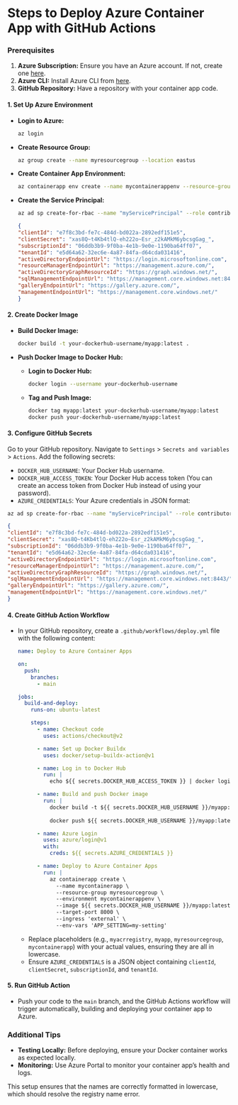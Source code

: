 # Steps to Deploy Azure Container App with GitHub Actions

### Prerequisites

1. **Azure Subscription:** Ensure you have an Azure account. If not, create one [here](https://azure.microsoft.com/free/).
2. **Azure CLI:** Install Azure CLI from [here](https://docs.microsoft.com/en-us/cli/azure/install-azure-cli).
3. **GitHub Repository:** Have a repository with your container app code.


#### 1. **Set Up Azure Environment**
- **Login to Azure:**
    ```sh
    az login
    ```

- **Create Resource Group:**
    ```sh
    az group create --name myresourcegroup --location eastus
    ```

- **Create Container App Environment:**
    ```sh
    az containerapp env create --name mycontainerappenv --resource-group myresourcegroup --location eastus
    ```
- **Create the Service Principal:**
    ```sh
    az ad sp create-for-rbac --name "myServicePrincipal" --role contributor --scopes /subscriptions/{subscription-id} --sdk-auth
    ```

    ```json
    {
    "clientId": "e7f8c3bd-fe7c-484d-bd022a-2892edf151e5",
    "clientSecret": "xas8Q~t4Kb4tlQ-eh222o~Esr_z2kAMkM6ybcsgGag_",
    "subscriptionId": "06ddb3b9-9f0ba-4e1b-9e0e-1190ba64ff07",
    "tenantId": "e5d64a62-32ec6e-4a87-84fa-d64cda031416",
    "activeDirectoryEndpointUrl": "https://login.microsoftonline.com",
    "resourceManagerEndpointUrl": "https://management.azure.com/",
    "activeDirectoryGraphResourceId": "https://graph.windows.net/",
    "sqlManagementEndpointUrl": "https://management.core.windows.net:8443/",
    "galleryEndpointUrl": "https://gallery.azure.com/",
    "managementEndpointUrl": "https://management.core.windows.net/"
    }
    ```

#### 2. **Create Docker Image**

- **Build Docker Image:**
    ```sh
    docker build -t your-dockerhub-username/myapp:latest .
    ```

- **Push Docker Image to Docker Hub:**
    - **Login to Docker Hub:**
        ```sh
        docker login --username your-dockerhub-username
        ```

    - **Tag and Push Image:**
        ```sh
        docker tag myapp:latest your-dockerhub-username/myapp:latest
        docker push your-dockerhub-username/myapp:latest
        ```

#### 3. **Configure GitHub Secrets**

Go to your GitHub repository.
Navigate to `Settings` > `Secrets and variables` > `Actions`.
Add the following secrets:

- `DOCKER_HUB_USERNAME`: Your Docker Hub username.
- `DOCKER_HUB_ACCESS_TOKEN`: Your Docker Hub access token (You can create an access token from Docker Hub instead of using your password).
- `AZURE_CREDENTIALS`: Your Azure credentials in JSON format:

```sh
az ad sp create-for-rbac --name "myServicePrincipal" --role contributor --scopes /subscriptions/{subscription-id} --sdk-auth
```

```json
{
"clientId": "e7f8c3bd-fe7c-484d-bd022a-2892edf151e5",
"clientSecret": "xas8Q~t4Kb4tlQ-eh222o~Esr_z2kAMkM6ybcsgGag_",
"subscriptionId": "06ddb3b9-9f0ba-4e1b-9e0e-1190ba64ff07",
"tenantId": "e5d64a62-32ec6e-4a87-84fa-d64cda031416",
"activeDirectoryEndpointUrl": "https://login.microsoftonline.com",
"resourceManagerEndpointUrl": "https://management.azure.com/",
"activeDirectoryGraphResourceId": "https://graph.windows.net/",
"sqlManagementEndpointUrl": "https://management.core.windows.net:8443/",
"galleryEndpointUrl": "https://gallery.azure.com/",
"managementEndpointUrl": "https://management.core.windows.net/"
}
```



#### 4. **Create GitHub Action Workflow**
- In your GitHub repository, create a `.github/workflows/deploy.yml` file with the following content:

    ```yaml
    name: Deploy to Azure Container Apps

    on:
      push:
        branches:
          - main
    
    jobs:
      build-and-deploy:
        runs-on: ubuntu-latest
    
        steps:
          - name: Checkout code
            uses: actions/checkout@v2
    
          - name: Set up Docker Buildx
            uses: docker/setup-buildx-action@v1
    
          - name: Log in to Docker Hub
            run: |
              echo ${{ secrets.DOCKER_HUB_ACCESS_TOKEN }} | docker login -u ${{ secrets.DOCKER_HUB_USERNAME }} --password-stdin
    
          - name: Build and push Docker image
            run: |
              docker build -t ${{ secrets.DOCKER_HUB_USERNAME }}/myapp:latest .
              
              docker push ${{ secrets.DOCKER_HUB_USERNAME }}/myapp:latest
    
          - name: Azure Login
            uses: azure/login@v1
            with:
              creds: ${{ secrets.AZURE_CREDENTIALS }}
    
          - name: Deploy to Azure Container Apps
            run: |
              az containerapp create \
                --name mycontainerapp \
                --resource-group myresourcegroup \
                --environment mycontainerappenv \
                --image ${{ secrets.DOCKER_HUB_USERNAME }}/myapp:latest \
                --target-port 8000 \
                --ingress 'external' \
                --env-vars 'APP_SETTING=my-setting'
    ```

    - Replace placeholders (e.g., `myacrregistry`, `myapp`, `myresourcegroup`, `mycontainerapp`) with your actual values, ensuring they are all in lowercase.
    - Ensure `AZURE_CREDENTIALS` is a JSON object containing `clientId`, `clientSecret`, `subscriptionId`, and `tenantId`.

#### 5. **Run GitHub Action**
- Push your code to the `main` branch, and the GitHub Actions workflow will trigger automatically, building and deploying your container app to Azure.

### Additional Tips
- **Testing Locally:** Before deploying, ensure your Docker container works as expected locally.
- **Monitoring:** Use Azure Portal to monitor your container app’s health and logs.

This setup ensures that the names are correctly formatted in lowercase, which should resolve the registry name error.